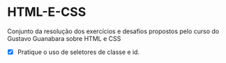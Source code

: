 # HTML-E-CSS
Conjunto da resolução dos exercícios e desafios propostos pelo curso do Gustavo Guanabara sobre HTML e CSS

- [X] Pratique o uso de seletores de classe e id.
